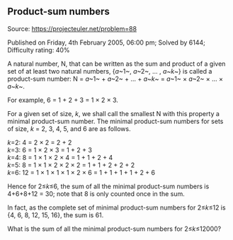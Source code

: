 Product-sum numbers
-------------------

Source: https://projecteuler.net/problem=88

Published on Friday, 4th February 2005, 06:00 pm; Solved by 6144;
Difficulty rating: 40%

A natural number, N, that can be written as the sum and product of a
given set of at least two natural numbers, {*a*~1~, *a*~2~, ... ,
*a*~*k*~} is called a product-sum number: N = *a*~1~ + *a*~2~ + ... +
*a*~*k*~ = *a*~1~ × *a*~2~ × ... × *a*~*k*~.

For example, 6 = 1 + 2 + 3 = 1 × 2 × 3.

For a given set of size, *k*, we shall call the smallest N with this
property a minimal product-sum number. The minimal product-sum numbers
for sets of size, *k* = 2, 3, 4, 5, and 6 are as follows.

*k*=2: 4 = 2 × 2 = 2 + 2\
*k*=3: 6 = 1 × 2 × 3 = 1 + 2 + 3\
*k*=4: 8 = 1 × 1 × 2 × 4 = 1 + 1 + 2 + 4\
*k*=5: 8 = 1 × 1 × 2 × 2 × 2 = 1 + 1 + 2 + 2 + 2\
*k*=6: 12 = 1 × 1 × 1 × 1 × 2 × 6 = 1 + 1 + 1 + 1 + 2 + 6

Hence for 2≤*k*≤6, the sum of all the minimal product-sum numbers is
4+6+8+12 = 30; note that 8 is only counted once in the sum.

In fact, as the complete set of minimal product-sum numbers for 2≤*k*≤12
is {4, 6, 8, 12, 15, 16}, the sum is 61.

What is the sum of all the minimal product-sum numbers for 2≤*k*≤12000?
